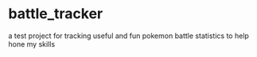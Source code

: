 # battle_tracker
a test project for tracking useful and fun pokemon battle statistics to help hone my skills
